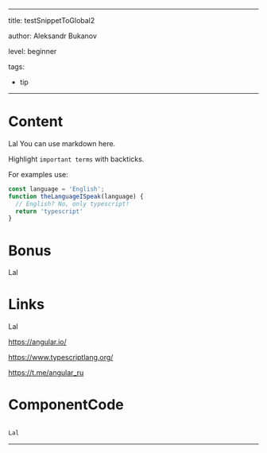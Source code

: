 
---
title: testSnippetToGlobal2

author: Aleksandr Bukanov

level: beginner

tags:
- tip


---
# Content

Lal
You can use markdown here.

Highlight `important terms` with backticks.

For examples use:
```typescript
const language = 'English';
function theLanguageISpeak(language) {
  // English? No, only typescript!
  return 'typescript'
}
```


# Bonus

Lal


# Links


Lal

https://angular.io/

https://www.typescriptlang.org/

https://t.me/angular_ru


# ComponentCode
```typescript

Lal
```


---